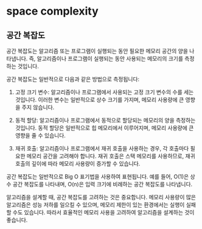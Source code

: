 # space complexity

## 공간 복잡도

공간 복잡도는 알고리즘 또는 프로그램이 실행되는 동안 필요한 메모리 공간의 양을 나타냅니다. 즉, 알고리즘이나 프로그램이 실행되는 동안 사용되는 메모리의 크기를 측정하는 것입니다.

공간 복잡도는 일반적으로 다음과 같은 방법으로 측정됩니다:

1. 고정 크기 변수: 알고리즘이나 프로그램에서 사용되는 고정 크기 변수의 수를 세는 것입니다. 이러한 변수는 일반적으로 상수 크기를 가지며, 메모리 사용량에 큰 영향을 주지 않습니다.

2. 동적 할당: 알고리즘이나 프로그램에서 동적으로 할당되는 메모리의 양을 측정하는 것입니다. 동적 할당은 일반적으로 힙 메모리에서 이루어지며, 메모리 사용량에 큰 영향을 줄 수 있습니다.

3. 재귀 호출: 알고리즘이나 프로그램에서 재귀 호출을 사용하는 경우, 각 호출마다 필요한 메모리 공간을 고려해야 합니다. 재귀 호출은 스택 메모리를 사용하므로, 재귀 호출의 깊이에 따라 메모리 사용량이 증가할 수 있습니다.

공간 복잡도는 일반적으로 Big O 표기법을 사용하여 표현됩니다. 예를 들어, O(1)은 상수 공간 복잡도를 나타내며, O(n)은 입력 크기에 비례하는 공간 복잡도를 나타냅니다.

알고리즘을 설계할 때, 공간 복잡도를 고려하는 것은 중요합니다. 메모리 사용량이 많은 알고리즘은 성능 저하를 일으킬 수 있으며, 메모리 제한이 있는 환경에서는 실행이 실패할 수도 있습니다. 따라서 효율적인 메모리 사용을 고려하여 알고리즘을 설계하는 것이 좋습니다.

